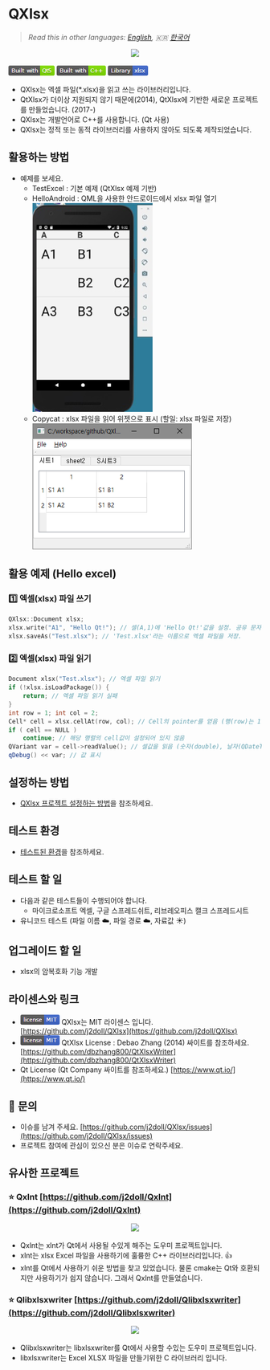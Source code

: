 # QXlsx

> *Read this in other languages: [English](README.md), :kr: [한국어](README.ko.md)*

<p align="center"><img src="https://github.com/j2doll/QXlsx/raw/master/markdown.data/QXlsx2.jpg"></p>

![](markdown.data/qxlsx-badge1.png)

- QXlsx는 엑셀 파일(*.xlsx)을 읽고 쓰는 라이브러리입니다.
- QtXlsx가 더이상 지원되지 않기 때문에(2014), QtXlsx에 기반한 새로운 프로젝트를 만들었습니다. (2017-)
- QXlsx는 개발언어로 C++를 사용합니다. (Qt 사용)
- QXlsx는 정적 또는 동적 라이브러리를 사용하지 않아도 되도록 제작되었습니다.

## 활용하는 방법
- 예제를 보세요.
	- TestExcel : 기본 예제 (QtXlsx 예제 기반)
	- HelloAndroid : QML을 사용한 안드로이드에서 xlsx 파일 열기
		![](markdown.data/android.jpg)
	- Copycat : xlsx 파일을 읽어 위젯으로 표시 (할일: xlsx 파일로 저장)
		![](markdown.data/copycat.png)

## 활용 예제 (Hello excel)

### :one: 엑셀(xlsx) 파일 쓰기

```cpp
QXlsx::Document xlsx;
xlsx.write("A1", "Hello Qt!"); // 셀(A,1)에 'Hello Qt!'값을 설정. 공유 문자열 타입으로 설정됨.
xlsx.saveAs("Test.xlsx"); // 'Test.xlsx'라는 이름으로 엑셀 파일을 저장.
```

### :two: 엑셀(xlsx) 파일 읽기

```cpp
Document xlsx("Test.xlsx"); // 엑셀 파일 읽기
if (!xlsx.isLoadPackage()) { 
	return; // 엑셀 파일 읽기 실패
}
int row = 1; int col = 2;
Cell* cell = xlsx.cellAt(row, col); // Cell의 pointer를 얻음 (행(row)는 1번째, 열(column)은 2번째)
if ( cell == NULL )
	continue; // 해당 행렬의 cell값이 설정되어 있지 않음
QVariant var = cell->readValue(); // 셀값을 읽음 (숫자(double), 날자(QDateTime), 문자열(QString) ...)
qDebug() << var; // 값 표시
```

## 설정하는 방법
* [QXlsx 프로젝트 설정하는 방법](HowToSetProject.ko.md)을 참조하세요.

## 테스트 환경

- [테스트된 환경](TestEnv.md)을 참조하세요.

## 테스트 할 일
- 다음과 같은 테스트들이 수행되어야 합니다.
	- 마이크로소프트 엑셀, 구글 스프레드쉬트, 리브레오피스 캘크 스프레드시트
- 유니코드 테스트 (파일 이름 :cloud:, 파일 경로 :cloud:, 자료값 :sunny:)

## 업그레이드 할 일
- xlsx의 암복호화 기능 개발

## 라이센스와 링크
- ![](markdown.data/mit-license.png) QXlsx는 MIT 라이센스 입니다. [https://github.com/j2doll/QXlsx](https://github.com/j2doll/QXlsx)
- ![](markdown.data/mit-license.png) QtXlsx License : Debao Zhang (2014) 싸이트를 참조하세요. [https://github.com/dbzhang800/QtXlsxWriter](https://github.com/dbzhang800/QtXlsxWriter)
- Qt License (Qt Company 싸이트를 참조하세요.) [https://www.qt.io/](https://www.qt.io/) 

## :email: 문의
- 이슈를 남겨 주세요. [https://github.com/j2doll/QXlsx/issues](https://github.com/j2doll/QXlsx/issues)
- 프로젝트 참여에 관심이 있으신 분은 이슈로 연락주세요.

## 유사한 프로젝트

### :star: <b>Qxlnt</b> [https://github.com/j2doll/Qxlnt](https://github.com/j2doll/Qxlnt)

<p align="center"><img src="https://github.com/j2doll/Qxlnt/raw/master/markdown-data/Concept-QXlnt.jpg"></p>

- Qxlnt는 xlnt가 Qt에서 사용될 수있게 해주는 도우미 프로젝트입니다.
- xlnt는 xlsx Excel 파일을 사용하기에 훌륭한 C++ 라이브러리입니다. :+1:
- xlnt를 Qt에서 사용하기 쉬운 방법을 찾고 있었습니다. 물론 cmake는 Qt와 호환되지만 사용하기가 쉽지 않습니다. 그래서 Qxlnt를 만들었습니다.

### :star: <b>Qlibxlsxwriter</b> [https://github.com/j2doll/Qlibxlsxwriter](https://github.com/j2doll/Qlibxlsxwriter)

<p align="center"><img src="https://github.com/j2doll/Qlibxlsxwriter/raw/master/markdown.data/logo.png"></p>

- Qlibxlsxwriter는 libxlsxwriter를 Qt에서 사용할 수있는 도우미 프로젝트입니다.
- libxlsxwriter는 Excel XLSX 파일을 만들기위한 C 라이브러리 입니다.	

